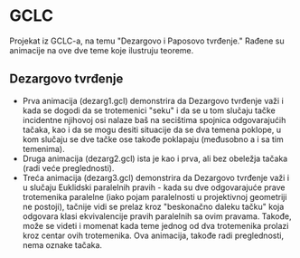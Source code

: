 # GCLC
Projekat iz GCLC-a, na temu "Dezargovo i Paposovo tvrđenje." Rađene su animacije na ove dve teme koje ilustruju teoreme.

## Dezargovo tvrđenje
* Prva animacija (dezarg1.gcl) demonstrira da Dezargovo tvrđenje važi i kada se dogodi da se trotemenici "seku" i da se u tom slučaju tačke incidentne njihovoj osi nalaze baš na secištima spojnica odgovarajućih tačaka, kao i da se mogu desiti situacije da se dva temena poklope, u kom slučaju se dve tačke ose takođe poklapaju (međusobno a i sa tim temenima).
* Druga animacija (dezarg2.gcl) ista je kao i prva, ali bez obeležja tačaka (radi veće preglednosti).
* Treća animacija (dezarg3.gcl) demonstrira da Dezargovo tvrđenje važi i u slučaju Euklidski paralelnih pravih - kada su dve odgovarajuće prave trotemenika paralelne (iako pojam paralelnosti u projektivnoj geometriji ne postoji), tačnije vidi se prelaz kroz "beskonačno daleku tačku" koja odgovara klasi ekvivalencije pravih paralelnih sa ovim pravama. Takođe, može se videti i momenat kada teme jednog od dva trotemenika prolazi kroz centar ovih trotemenika. Ova animacija, takođe radi preglednosti, nema oznake tačaka.

